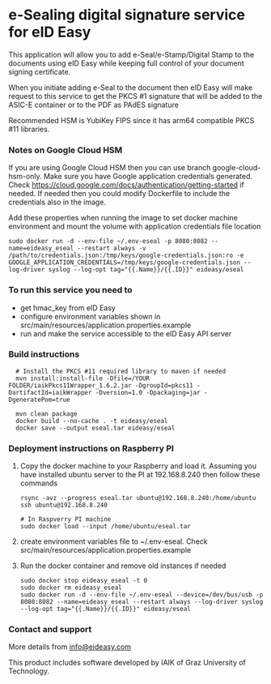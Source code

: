 # e-Sealing digital signature service for eID Easy

This application will allow you to add e-Seal/e-Stamp/Digital Stamp to the documents using eID Easy while keeping full
control of your document signing certificate.

When you initiate adding e-Seal to the document then eID Easy will make request to this service to get the PKCS #1
signature that will be added to the ASIC-E container or to the PDF as PAdES signature

Recommended HSM is YubiKey FIPS since it has arm64 compatible PKCS #11 libraries.

### Notes on Google Cloud HSM ###

If you are using Google Cloud HSM then you can use branch google-cloud-hsm-only. Make sure you have Google application
credentials generated. Check https://cloud.google.com/docs/authentication/getting-started if needed. If needed then you
could modify Dockerfile to include the credentials also in the image.

Add these properties when running the image to set docker machine environment and mount the volume with application
credentials file location

```
sudo docker run -d --env-file ~/.env-eseal -p 8080:8082 --name=eideasy_eseal --restart always -v /path/to/credentials.json:/tmp/keys/google-credentials.json:ro -e GOOGLE_APPLICATION_CREDENTIALS=/tmp/keys/google-credentials.json --log-driver syslog --log-opt tag="{{.Name}}/{{.ID}}" eideasy/eseal
```

### To run this service you need to

- get hmac_key from eID Easy
- configure environment variables shown in src/main/resources/application.properties.example
- run and make the service accessible to the eID Easy API server

### Build instructions

  ```
    # Install the PKCS #11 required library to maven if needed 
    mvn install:install-file -Dfile=/YOUR FOLDER/iaikPkcs11Wrapper_1.6.2.jar -DgroupId=pkcs11 -DartifactId=iaikWrapper -Dversion=1.0 -Dpackaging=jar -DgeneratePom=true
    
    mvn clean package
    docker build --no-cache . -t eideasy/eseal
    docker save --output eseal.tar eideasy/eseal
  ```

### Deployment instructions on Raspberry PI

1. Copy the docker machine to your Raspberry and load it. Assuming you have installed ubuntu server to the PI at
   192.168.8.240 then follow these commands
   ```
   rsync -avz --progress eseal.tar ubuntu@192.168.8.240:/home/ubuntu
   ssh ubuntu@192.168.8.240
   
   # In Raspverry PI machine
   sudo docker load --input /home/ubuntu/eseal.tar
   ```

2. create environment variables file to ~/.env-eseal. Check src/main/resources/application.properties.example

3. Run the docker container and remove old instances if needed
    ```
   sudo docker stop eideasy_eseal -t 0
   sudo docker rm eideasy_eseal 
   sudo docker run -d --env-file ~/.env-eseal --device=/dev/bus/usb -p 8080:8082 --name=eideasy_eseal --restart always --log-driver syslog --log-opt tag="{{.Name}}/{{.ID}}" eideasy/eseal
    ```

### Contact and support

More details from info@eideasy.com

This product includes software developed by IAIK of Graz University of Technology.